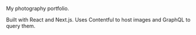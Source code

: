 My photography portfolio.

Built with React and Next.js. Uses Contentful to host images and GraphQL to query them.
